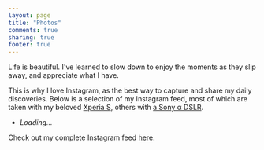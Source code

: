```yaml
---
layout: page
title: "Photos"
comments: true
sharing: true
footer: true
---
```


Life is beautiful. I've learned to slow down to enjoy the moments as they slip away, and appreciate what I have.

This is why I love Instagram, as the best way to capture and share my daily discoveries. Below is a selection of my Instagram feed, most of which are taken with my beloved [Xperia S](http://gdgt.com/sony/xperia/s/), others with [a Sony α DSLR](http://gdgt.com/sony/alpha/dslr-a330/).

<ul id="ig-feed">
<li><em>Loading...</em></li>
</ul>

Check out my complete Instagram feed [here](http://instagram.com/scottcheng).


<script src='/javascripts/libs/jquery.min.js'></script>
<script>
$.noConflict();
jQuery(function($) {
  var photos = [
    {link: 'http://instagram.com/p/Plyp_jt0Za/', img: 'http://distilleryimage2.s3.amazonaws.com/790c14aaff1511e1afe522000a1c8934_7.jpg'},
    // {link: 'http://instagram.com/p/PmYSC2t0bF/', img: 'http://distilleryimage1.s3.amazonaws.com/671ffd46ff4311e19dbc22000a1d0325_7.jpg'},
    {link: 'http://instagram.com/p/O0c9ARt0QS/', img: 'http://distilleryimage6.s3.amazonaws.com/dae20806f00611e18e1522000a1ea03a_7.jpg'},
    {link: 'http://instagram.com/p/O0Xo4Jt0eH/', img: 'http://distilleryimage7.s3.amazonaws.com/5e1c3d7ef00011e1b55e22000a1e9610_7.jpg'},
    // {link: 'http://instagram.com/p/O0TKZlt0b2/', img: 'http://distilleryimage2.s3.amazonaws.com/e74c108eeffa11e1adc122000a1c91be_7.jpg'},
    // {link: 'http://instagram.com/p/O0SoBaN0bZ/', img: 'http://distilleryimage1.s3.amazonaws.com/3f4bf304effa11e1ab4c22000a1e8b83_7.jpg'},
    {link: 'http://instagram.com/p/Of2TlMN0ef/', img: 'http://distilleryimage11.s3.amazonaws.com/2da0753ce9bd11e18bc012313804ac71_7.jpg'},
    // {link: 'http://instagram.com/p/OzD_n6N0Z6/', img: 'http://distilleryimage10.s3.amazonaws.com/4329feccef9a11e18a6422000a1e954a_7.jpg'},
    {link: 'http://instagram.com/p/Oa9atUt0Tg/', img: 'http://distilleryimage4.s3.amazonaws.com/3bed817ce83f11e18b6b22000a1ea025_7.jpg'},
    {link: 'http://instagram.com/p/Oa5EYft0SW/', img: 'http://distilleryimage2.s3.amazonaws.com/eceaa438e83911e183c1123138105975_7.jpg'},
    {link: 'http://instagram.com/p/ORp50et0Vt/', img: 'http://distilleryimage5.s3.amazonaws.com/49d38626e56811e1a64f22000a1e9e7e_7.jpg'},
    // {link: 'http://instagram.com/p/ORpXwEN0Va/', img: 'http://distilleryimage10.s3.amazonaws.com/a37cec5ee56711e1973e22000a1d0116_7.jpg'},
    {link: 'http://instagram.com/p/OQaTcwt0S2/', img: 'http://distilleryimage2.s3.amazonaws.com/1efb5c82e50711e1914322000a1e9b9c_7.jpg'},
    {link: 'http://instagram.com/p/NybY5et0dW/', img: 'http://distilleryimage10.s3.amazonaws.com/b2161c08dbe011e195351231381b651f_7.jpg'},
    {link: 'http://instagram.com/p/OURiy3N0Xi/', img: 'http://distilleryimage6.s3.amazonaws.com/ed69de8ae63411e1959322000a1e953c_7.jpg'},
    {link: 'http://instagram.com/p/OUOjBvt0VK/', img: 'http://distilleryimage10.s3.amazonaws.com/450bbc3ee63111e1a15422000a1e9f9e_7.jpg'},
    {link: 'http://instagram.com/p/NV5SeYt0Sr/', img: 'http://distilleryimage3.s3.amazonaws.com/91b90db6d32b11e1a84922000a1e8bad_7.jpg'},
    {link: 'http://instagram.com/p/M5iDvnN0c7/', img: 'http://distilleryimage11.s3.amazonaws.com/b64c83c0ca8311e1985822000a1d011d_7.jpg'},
    {link: 'http://instagram.com/p/LxT6Ogt0UL/', img: 'http://distilleryimage11.s3.amazonaws.com/704e7538b47911e1b9f1123138140926_7.jpg'},
    {link: 'http://instagram.com/p/LfUWKFt0eK/', img: 'http://distilleryimage2.s3.amazonaws.com/b935637aaefb11e1989612313815112c_7.jpg'},
    {link: 'http://instagram.com/p/LfjcJ-N0Sw/', img: 'http://distilleryimage4.s3.amazonaws.com/26098078af0e11e180d51231380fcd7e_7.jpg'},
    {link: 'http://instagram.com/p/LZxq7PN0dx/', img: 'http://distilleryimage5.s3.amazonaws.com/c51dc5aead4a11e1abb01231382049c1_7.jpg'},
    {link: 'http://instagram.com/p/LGn7lNt0R_/', img: 'http://distilleryimage3.s3.amazonaws.com/812e31aea77211e19dc71231380fe523_7.jpg'},
    {link: 'http://instagram.com/p/KHnkUKN0TE/', img: 'http://distilleryimage0.s3.amazonaws.com/2fd5ed44943811e1989612313815112c_7.jpg'}
  ];
  $list = $('#ig-feed');
  $list.empty();
  photos.forEach(function(photo) {
    $('<li />')
      .append($('<a />')
        .attr({
          href: photo.link,
          target: '_blank'
        })
        .append($('<img />')
          .attr('src', photo.img)))
      .appendTo($list);
  });
  // TODO use space to scroll to next photo, centering it on screen
  // maintain a `curPhoto` pointer
  // detect scroll and update this pointer
  $list.find('img').click(function() {
    _gaq.push(['_trackEvent', 'Photos', 'Click', $(this).parent().attr('href')]);
  });
});
</script>